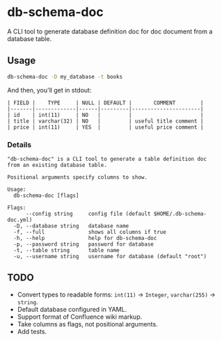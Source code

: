 # db-schema-doc

A CLI tool to generate database definition doc for doc document from a database table.

## Usage

```sh
db-schema-doc -D my_database -t books
```

And then, you'll get in stdout:

```
| FIELD |    TYPE     | NULL | DEFAULT |       COMMENT        |
|-------|-------------|------|---------|----------------------|
| id    | int(11)     | NO   |         |                      |
| title | varchar(32) | NO   |         | useful title comment |
| price | int(11)     | YES  |         | useful price comment |
```

### Details

```
"db-schema-doc" is a CLI tool to generate a table definition doc
from an existing database table.

Positional arguments specify columns to show.

Usage:
  db-schema-doc [flags]

Flags:
      --config string     config file (default $HOME/.db-schema-doc.yml)
  -D, --database string   database name
  -f, --full              shows all columns if true
  -h, --help              help for db-schema-doc
  -p, --password string   password for database
  -t, --table string      table name
  -u, --username string   username for database (default "root")
```

## TODO

- Convert types to readable forms: `int(11)` -> `Integer`, `varchar(255)` -> `string`.
- Default database configured in YAML.
- Support format of Confluence wiki markup.
- Take columns as flags, not positional arguments.
- Add tests.
